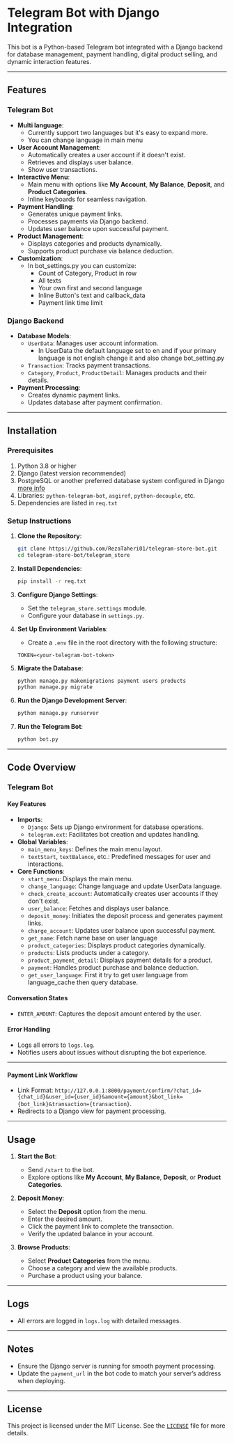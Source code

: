 
# Telegram Bot with Django Integration

This bot is a Python-based Telegram bot integrated with a Django backend for database management, payment handling, digital product selling, and dynamic interaction features.

---

## Features

### Telegram Bot
- **Multi language**:
  - Currently support two languages but it's easy to expand more.
  - You can change language in main menu 
- **User Account Management**:
  - Automatically creates a user account if it doesn't exist.
  - Retrieves and displays user balance.
  - Show user transactions.
- **Interactive Menu**:
  - Main menu with options like **My Account**, **My Balance**, **Deposit**, and **Product Categories**.
  - Inline keyboards for seamless navigation.
- **Payment Handling**:
  - Generates unique payment links.
  - Processes payments via Django backend.
  - Updates user balance upon successful payment.
- **Product Management**:
  - Displays categories and products dynamically.
  - Supports product purchase via balance deduction.
- **Customization**:
  - In bot_settings.py you can customize:
    - Count of Category, Product in row
    - All texts
    - Your own first and second language
    - Inline Button's text and callback_data
    - Payment link time limit

### Django Backend
- **Database Models**:
  - `UserData`: Manages user account information.
    - In UserData the default language set to en and if your primary language is not english change it and also change bot_setting.py
  - `Transaction`: Tracks payment transactions.
  - `Category`, `Product`, `ProductDetail`: Manages products and their details.
- **Payment Processing**:
  - Creates dynamic payment links.
  - Updates database after payment confirmation.

---

## Installation

### Prerequisites
1. Python 3.8 or higher
2. Django (latest version recommended)
3. PostgreSQL or another preferred database system configured in Django [more info](https://docs.djangoproject.com/en/5.1/ref/databases/)
4. Libraries: `python-telegram-bot`, `asgiref`, `python-decouple`, etc.
5. Dependencies are listed in `req.txt`

### Setup Instructions

1. **Clone the Repository**:
   ```bash
   git clone https://github.com/RezaTaheri01/telegram-store-bot.git
   cd telegram-store-bot/telegram_store
   ```

2. **Install Dependencies**:
   ```bash
   pip install -r req.txt
   ```

3. **Configure Django Settings**:
   - Set the `telegram_store.settings` module.
   - Configure your database in `settings.py`.

4. **Set Up Environment Variables**:
   - Create a `.env` file in the root directory with the following structure:
   ```env
   TOKEN=<your-telegram-bot-token>
   ```

5. **Migrate the Database**:
   ```bash
   python manage.py makemigrations payment users products
   python manage.py migrate
   ```

6. **Run the Django Development Server**:
   ```bash
   python manage.py runserver
   ```

7. **Run the Telegram Bot**:
   ```bash
   python bot.py
   ```

---

## Code Overview

### Telegram Bot

#### Key Features
- **Imports**:
  - `Django`: Sets up Django environment for database operations.
  - `telegram.ext`: Facilitates bot creation and updates handling.
- **Global Variables**:
  - `main_menu_keys`: Defines the main menu layout.
  - `textStart`, `textBalance`, etc.: Predefined messages for user and interactions.
- **Core Functions**:
  - `start_menu`: Displays the main menu.
  - `change_language`: Change language and update UserData language.
  - `check_create_account`: Automatically creates user accounts if they don't exist.
  - `user_balance`: Fetches and displays user balance.
  - `deposit_money`: Initiates the deposit process and generates payment links.
  - `charge_account`: Updates user balance upon successful payment.
  - `get_name`: Fetch name base on user language
  - `product_categories`: Displays product categories dynamically.
  - `products`: Lists products under a category.
  - `product_payment_detail`: Displays payment details for a product.
  - `payment`: Handles product purchase and balance deduction.
  - `get_user_language`: First it try to get user language from language_cache then query database.
    

#### Conversation States
- `ENTER_AMOUNT`: Captures the deposit amount entered by the user.

#### Error Handling
- Logs all errors to `logs.log`.
- Notifies users about issues without disrupting the bot experience.

---

#### Payment Link Workflow
- Link Format: `http://127.0.0.1:8000/payment/confirm/?chat_id={chat_id}&user_id={user_id}&amount={amount}&bot_link={bot_link}&transaction={transaction}`.
- Redirects to a Django view for payment processing.

---

## Usage

1. **Start the Bot**:
   - Send `/start` to the bot.
   - Explore options like **My Account**, **My Balance**, **Deposit**, or **Product Categories**.

2. **Deposit Money**:
   - Select the **Deposit** option from the menu.
   - Enter the desired amount.
   - Click the payment link to complete the transaction.
   - Verify the updated balance in your account.

3. **Browse Products**:
   - Select **Product Categories** from the menu.
   - Choose a category and view the available products.
   - Purchase a product using your balance.

---

## Logs
- All errors are logged in `logs.log` with detailed messages.

---

## Notes
- Ensure the Django server is running for smooth payment processing.
- Update the `payment_url` in the bot code to match your server’s address when deploying.

---

## License
This project is licensed under the MIT License. See the [`LICENSE`](https://github.com/RezaTaheri01/telegram-store-bot/blob/main/LICENSE) file for more details.
